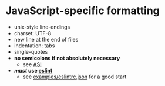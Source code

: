 # JavaScript-specific formatting

* unix-style line-endings
* charset: UTF-8
* new line at the end of files
* indentation: tabs
* single-quotes
* __no semicolons if not absolutely necessary__
    * see [ASI](https://en.wikibooks.org/wiki/JavaScript/Automatic_semicolon_insertion)
* __*must* use [eslint](https://en.wikibooks.org/wiki/JavaScript/Automatic_semicolon_insertion)__
    * see [examples/eslintrc.json](../examples/eslintrc.json) for a good start
